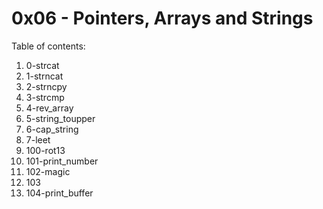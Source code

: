 # 0x06 - Pointers, Arrays and Strings
Table of contents:
1. 0-strcat
2. 1-strncat
3. 2-strncpy
4. 3-strcmp
5. 4-rev_array
6. 5-string_toupper
7. 6-cap_string
8. 7-leet
9. 100-rot13
10. 101-print_number
11. 102-magic
12. 103
13. 104-print_buffer 
